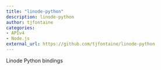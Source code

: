 ```yaml
---
title: "linode-python"
description: linode-python
author: tjfontaine
categories:
- APIv4
- Node.js
external_url: https://github.com/tjfontaine/linode-python
---
```

Linode Python bindings
